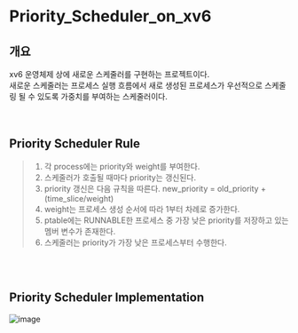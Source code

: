 # Priority_Scheduler_on_xv6

## 개요
xv6 운영체제 상에 새로운 스케줄러를 구현하는 프로젝트이다.<br>
새로운 스케줄러는 프로세스 실행 흐름에서 새로 생성된 프로세스가 우선적으로 스케줄링 될 수 있도록 가중치를 부여하는 스케줄러이다.
<br><br><br>

## Priority Scheduler Rule
>1. 각 process에는 priority와 weight를 부여한다.
>2. 스케줄러가 호출될 때마다 priority는 갱신된다.
>3. priority 갱신은 다음 규칙을 따른다. new_priority = old_priority + (time_slice/weight)
>4. weight는 프로세스 생성 순서에 따라 1부터 차례로 증가한다.
>5. ptable에는 RUNNABLE한 프로세스 중 가장 낮은 priority를 저장하고 있는 멤버 변수가 존재한다.
>6. 스케줄러는 priority가 가장 낮은 프로세스부터 수행한다.

<br><br>

## Priority Scheduler Implementation
![image](https://user-images.githubusercontent.com/64363668/235943522-bbd0dab0-3dda-4cdb-884d-5353b60f19c6.jpeg)
